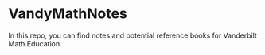 # VandyMathNotes

In this repo, you can find notes and potential reference books for Vanderbilt Math Education.
